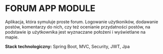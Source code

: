 # FORUM APP MODULE

Aplikacja, która symuluje proste forum. Logowanie użytkoników, dodawanie postów, komentarzy do nich, czy też ocenianie przydatności postów, na podstawie ip użytkownika jest wyznaczane położeni i wyświetlane na mapie.


<b>Stack technologiczny:</b> Spring Boot, MVC, Security, JWT, Jpa
